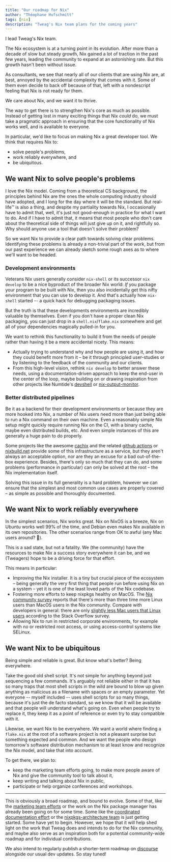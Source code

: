 ```yaml
---
title: "Our roadmap for Nix"
author: "Théophane Hufschmitt"
tags: [nix]
description: "Tweag's Nix team plans for the coming years"
---
```


I lead Tweag's Nix team.

The Nix ecosystem is at a turning point in its evolution. After more than a decade of slow but steady growth, Nix gained a lot of traction in the past few years, leading the community to expand at an astonishing rate.
But this growth hasn't been without issue.

As consultants, we see that nearly all of our clients that are using Nix are, at best, annoyed by the accidental complexity that comes with it.
Some of them even decide to back off because of that, left with a nondescript feeling that Nix is not ready for them.

We care about Nix, and we want it to thrive.

The way to get there is to strengthen Nix's core as much as possible.
Instead of getting lost in many exciting things that Nix _could_ do, we must take a pragmatic approach in ensuring that the core functionality of Nix works well, and is available to everyone.

In particular, we'd like to focus on making Nix a great developer tool. We think that requires Nix to:

- solve people's problems,
- work reliably everywhere, and
- be ubiquitous.

## We want Nix to solve people's problems

I love the Nix model.
Coming from a theoretical CS background, the principles behind Nix are the ones the whole computing industry should have adopted, and I long for the day where it will be the standard.
But real-life™ is also a thing, and despite my partiality towards Nix, I occasionally have to admit that, well, it's just not good-enough in practice for what I want to do.
And if I have to admit that, it means that most people who don't care about the theoretical side of things will just give up on it, and rightfully so. Why should anyone use a tool that doesn't solve their problem?

So we want Nix to provide a clear path towards solving clear problems.
Identifying these problems is already a non-trivial part of the work, but from our past experience we can already sketch some rough axes as to where we'll want to be headed.

### Development environments

Veterans Nix users generally consider `nix-shell` or its successor `nix develop` to be a nice byproduct of the broader Nix world: _If_ you package your program to be built with Nix, then you also incidentally get this nifty environment that you can use to develop it.
And that's actually how `nix-shell` started -- a quick hack for debugging packaging issues.

But the truth is that these developments environments are incredibly valuable by themselves.
Even if you don't have a proper clean Nix packaging, you can just drop in a `shell.nix`/`flake.nix` somewhere and get all of your dependencies magically pulled-in for you.

We want to rethink this functionality to build it from the needs of people rather than having it be a mere accidental nicety.
This means:

- Actually trying to understand why and how people are using it, and how they could benefit more from it – be it through principled user-studies or by listening to the feedback of the community and our clients.
- From this high-level vision, rethink `nix develop` to better answer these needs, using a documentation-driven approach to keep the end-user in the center of the loop, maybe building on or drawing inspiration from other projects like Numtide's [devshell] or [nix-output-monitor].

[devshell]: https://numtide.github.io/devshell/
[nix-output-monitor]: https://github.com/maralorn/nix-output-monitor

### Better distributed pipelines

Be it as a backend for their development environments or because they are more hooked into Nix, a number of Nix users need more than just being able to run a Nix command on their own machine.
Even a reasonably simple Nix setup might quickly require running Nix on the CI, with a binary cache, maybe even distributed builds, etc.
And even simple instances of this are generally a huge pain to do properly.

Some projects like the awesome [cachix] and the related [github actions][cachix_actions] or [nixbuild.net] provide some of this infrastructure as a service, but they aren't always an acceptable option, nor are they an excuse for a bad out-of-the-box experience.
Besides, there's only so much that they can do, and some problems (performance in particular) can only be solved at the root – the Nix implementation itself.

[cachix_actions]: https://github.com/search?q=action+user%3Acachix&type=repositories
[cachix]: https://www.cachix.org/
[nixbuild.net]: https://nixbuild.net/

Solving this issue in its full generality is a hard problem, however we can ensure that the simplest and most common use cases are properly covered – as simple as possible and thoroughly documented.

## We want Nix to work reliably everywhere

In the simplest scenarios, Nix works great. Nix on NixOS is a breeze, Nix on Ubuntu works well 99% of the time, and Debian even makes Nix available in its own repositories.
The other scenarios range from OK to awful (any Mac users around? 👋).

This is a sad state, but not a fatality.
We (the community) have the resources to make Nix a success story everywhere it can be, and we (Tweagers) hope to be a driving force for that effort.

This means in particular:

- Improving the Nix installer. It is a tiny but crucial piece of the ecosystem – being generally the very first thing that people run before using Nix on a system – yet it is one of the least loved parts of the Nix codebase.
- Fostering more efforts to keep nixpkgs healthy on MacOS. The [Nix
  community survey][2022_survey_report] reports that there's more than
  three time more Linux users than MacOS users in the
  Nix community. Compare with developers in general: there are only [slightly less Mac users that Linux users](https://survey.stackoverflow.co/2022/#section-most-popular-technologies-operating-system) according to the Stack Overflow survey.
- Allowing Nix to run in restricted corporate environments, for example with no or restricted root access, or using access-control systems like SELinux.

[2022_survey_report]: https://discourse.nixos.org/t/2022-nix-survey-results/18983

## We want Nix to be ubiquitous

Being simple and reliable is great. But know what's better? Being everywhere.

Take the good old shell script.
It's not simple for anything beyond just sequencing a few commands.
It's arguably not reliable either in that it has so many traps that most shell scripts in the wild are bound to blow up given anything as malicious as a filename with spaces or an empty parameter.
Yet everyone -- myself included -- uses shell scripts for so many things, because it's just the de facto standard, so we know that it will be available and that people will understand what's going on.
Even when people try to replace it, they keep it as a point of reference or even try to stay compatible with it.

Likewise, we want Nix to be everywhere.
We want a world where finding a `flake.nix` at the root of a software project is not a pleasant surprise but something expected and common.
And we want the people who design tomorrow's software distribution mechanism to at least know and recognize the Nix model, and take that into account.

To get there, we plan to:

- keep the marketing team efforts going, to make more people aware of Nix and give the community tool to talk about it,
- keep writing and talking about Nix in public,
- participate or help organize conferences and workshops.

---

This is obviously a broad roadmap, and bound to evolve.
Some of that, like the [marketing team efforts](https://discourse.nixos.org/t/marketing-team-can-we-present-nix-nixos-better/6249) or the work on the Nix package manager has already been going on for some time.
Some like the [coordinated documentation effort](https://discourse.nixos.org/t/documentation-team-flattening-the-learning-curve/20003) or the [nixpkgs-architecture team](https://github.com/nixpkgs-architecture/) is just getting started.
Some have yet to begin.
However, we hope that it will help shed light on the work that Tweag does and intends to do for the Nix community, and maybe also serve as an inspiration both for a potential community-wide roadmap and for individual contributions.

We also intend to regularly publish a shorter-term roadmap on [discourse](https://discourse.nixos.org) alongside our usual dev updates. So stay tuned!
